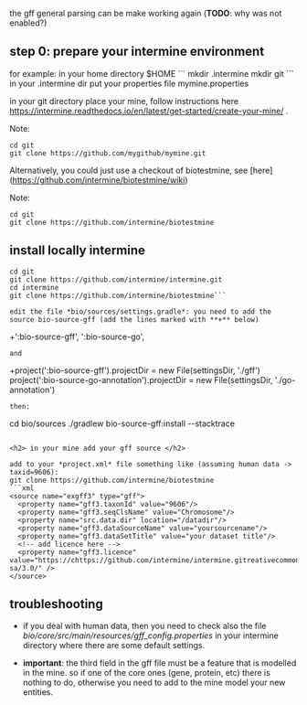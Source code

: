 the gff general parsing can be make working again (**TODO**: why was not enabled?)
<h2>step 0: prepare your intermine environment </h2>
for example: in your home directory $HOME
```
mkdir .intermine
mkdir git
```
in your .intermine dir put your properties file mymine.properties

in your git directory place your mine, follow instructions here https://intermine.readthedocs.io/en/latest/get-started/create-your-mine/ . 

Note: 
```
cd git
git clone https://github.com/mygithub/mymine.git
```

Alternatively, you could just use a checkout of biotestmine, see [here] (https://github.com/intermine/biotestmine/wiki)

Note:
```
cd git
git clone https://github.com/intermine/biotestmine
```

<h2> install locally intermine </h2>

```
cd git
git clone https://github.com/intermine/intermine.git 
cd intermine
git clone https://github.com/intermine/biotestmine```

edit the file *bio/sources/settings.gradle*: you need to add the source bio-source-gff (add the lines marked with **+** below)

```
+':bio-source-gff',
 ':bio-source-go',
```
and 
```
+project(':bio-source-gff').projectDir = new File(settingsDir, './gff')
 project(':bio-source-go-annotation').projectDir = new File(settingsDir, './go-annotation')
```
then:

```
cd bio/sources
./gradlew bio-source-gff:install --stacktrace
```

<h2> in your mine add your gff source </h2>

add to your *project.xml* file something like (assuming human data -> taxid=9606): 
git clone https://github.com/intermine/biotestmine
```xml
<source name="exgff3" type="gff">
  <property name="gff3.taxonId" value="9606"/>
  <property name="gff3.seqClsName" value="Chromosome"/>
  <property name="src.data.dir" location="/datadir"/>
  <property name="gff3.dataSourceName" value="yoursourcename"/>
  <property name="gff3.dataSetTitle" value="your dataset title"/>
  <!-- add licence here -->
  <property name="gff3.licence" value="https://chttps://github.com/intermine/intermine.gitreativecommons.org/licenses/by-sa/3.0/" />
</source>
```
<h2> troubleshooting </h2>

* if you deal with human data, then you need to check also the file
*bio/core/src/main/resources/gff_config.properties*
in your intermine directory
where there are some default settings.


* **important**: the third field in the gff file must be a feature that is modelled in the mine. 
so if one of the core ones (gene, protein, etc) there is nothing to do, otherwise you need to add to the mine model your new entities.



